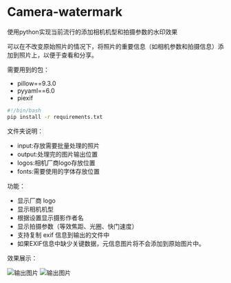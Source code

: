 # Camera-watermark

使用python实现当前流行的添加相机机型和拍摄参数的水印效果

可以在不改变原始照片的情况下，将照片的重要信息（如相机参数和拍摄信息）添加到照片上，以便于查看和分享。

需要用到的包：

- pillow==9.3.0
- pyyaml==6.0
- piexif

```bash
#!/bin/bash
pip install -r requirements.txt
```

文件夹说明：

- input:存放需要批量处理的照片
- output:处理完的图片输出位置
- logos:相机厂商logo存放位置
- fonts:需要使用的字体存放位置

功能：

- 显示厂商 logo
- 显示相机机型
- 根据设置显示摄影作者名
- 显示拍摄参数（等效焦距、光圈、快门速度）
- 支持复制 exif 信息到输出的文件中
- 如果EXIF信息中缺少关键数据，元信息图片将不会添加到原始图片中。

效果展示：

![输出图片](./output/P1040227.jpg)
![输出图片](./output/testimg_cat.jpg)